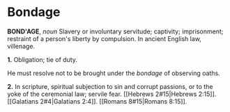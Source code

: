 # Bondage

**BOND'AGE**, _noun_ Slavery or involuntary servitude; captivity; imprisonment; restraint of a person's liberty by compulsion. In ancient English law, villenage.

**1.** Obligation; tie of duty.

He must resolve not to be brought under the _bondage_ of observing oaths.

**2.** In scripture, spiritual subjection to sin and corrupt passions, or to the yoke of the ceremonial law; servile fear. [[Hebrews 2#15|Hebrews 2:15]]. [[Galatians 2#4|Galatians 2:4]]. [[Romans 8#15|Romans 8:15]].